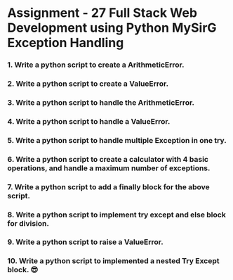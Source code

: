 # Assignment - 27 Full Stack Web Development using Python MySirG Exception Handling

   ### 1. Write a python script to create a ArithmeticError.

   ### 2. Write a python script to create a ValueError.

   ### 3. Write a python script to handle the ArithmeticError.

   ### 4. Write a python script to handle a ValueError.

   ### 5. Write a python script to handle multiple Exception in one try.

   ### 6. Write a python script to create a calculator with 4 basic operations, and handle a maximum number of exceptions.

   ### 7. Write a python script to add a finally block for the above script.

   ### 8. Write a python script to implement try except and else block for division.

   ### 9. Write a python script to raise a ValueError.

   ### 10. Write a python script to implemented a nested Try Except block. 😎